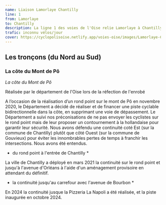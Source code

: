 ```yaml
---
name: Liaison Lamorlaye Chantilly 
line: 1
from: Lamorlaye
to: Chantilly
description: La ligne 1 des voies de l'Oise relie Lamorlaye à Chantilly
trafic: inconnu vélos/jour
cover: https://cyclopolisoise.netlify.app/voies-oise/images/Lamorlaye-Chantilly.jpg
---
```


## Les tronçons (du Nord au Sud)

### La côte du Mont de Pô

*La côte du Mont de Pô*

Réalisée par le département de l'Oise lors de la réfection de l'enrobé

A l’occasion de la réalisation d’un rond point sur le mont de Pô en novembre 2020, le Département a décidé de réaliser et de financer une piste cyclable bidirectionnelle dans la côte, en supprimant une voie de dépassement. Le Département a suivi nos préconisations de ne pas envoyer les cyclistes sur le rond point mais de leur proposer un contournement à la hollandaise pour garantir leur sécurité. Nous avons défendu une continuité coté Est (sur la commune de Chantilly) plutôt que côté Ouest (sur la commune de Gouvieux) pour éviter les innombrables pertes de temps à franchir les intersections. Nous avons été entendus.

* du rond point à l'entrée de Chantilly * 

La ville de Chantilly a déployé en mars 2021 la continuité sur le rond point et jusqu'à l'avenue d'Orléans à l'aide d'un aménagement provisoire en attendant du définitif.
* la continuité jusqu'au carrefour avec l'avenue de Bourbon *

En 2024 la continuité jusque la Pizzeria La Napoli a été réalisée, et la piste inaugurée en octobre 2024.


